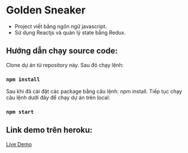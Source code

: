 # Golden Sneaker
- Project viết bằng ngôn ngữ javascript.
- Sử dụng Reactjs và quản lý state bằng Redux.
## Hướng dẫn chạy source code:
Clone dự án từ repository này. Sau đó chạy lệnh:

### `npm install`

Sau khi đã cài đặt các package bằng câu lệnh: npm install. Tiếp tục chạy câu lệnh dưới đây để chạy dự án trên local:

### `npm start`

## Link demo trên heroku:

[Live Demo](https://luonggoldenshoe.herokuapp.com)

